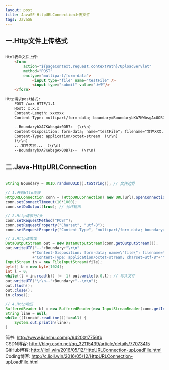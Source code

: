 ```yaml
---
layout: post
title: JavaSE-HttpURLConnection上传文件
tags: JavaSE
---
```

## 一.Http文件上传格式

```html

Html表单文件上传:
	<form 
		action="${pageContext.request.contextPath}/UploadServlet" 
		method="POST"
		enctype="multipart/form-data">				
			<input type="file" name="testFile" />
			<input type="submit" value="上传"/>
	</form>

Http请求post格式:
	POST /xxx HTTP/1.1
	Host: x.x.x
	Content-Length: xxxxxx
	Content-Type: multipart/form-data; boundary=BoundarybXA7KWbsgAx0OB7z
	
	--BoundarybXA7KWbsgAx0OB7z  (\r\n)
	Content-Disposition: form-data; name="testFile"; filename="文件XXX.zip"  (\r\n)
	Content-Type: application/octet-stream  (\r\n)
	(\r\n)
	...文件内容...  (\r\n)
	--BoundarybXA7KWbsgAx0OB7z--  (\r\n)

```

## 二.Java-HttpURLConnection

```java

String Boundary = UUID.randomUUID().toString(); // 文件边界

// 1.开启Http连接
HttpURLConnection conn = (HttpURLConnection) new URL(url).openConnection();
conn.setConnectTimeout(10*1000);
conn.setDoOutput(true); // 允许输出

// 2.Http请求行/头
conn.setRequestMethod("POST");
conn.setRequestProperty("Charset", "utf-8");
conn.setRequestProperty("Content-Type", "multipart/form-data; boundary="+Boundary);

// 3.Http请求体
DataOutputStream out = new DataOutputStream(conn.getOutputStream());
out.writeUTF("--"+Boundary+"\r\n"
			+"Content-Disposition: form-data; name=\"file\"; filename=\"filename\"\r\n"
			+"Content-Type: application/octet-stream; charset=utf-8"+"\r\n\r\n");
InputStream in = new FileInputStream(file);
byte[] b = new byte[1024];
int l = 0;
while((l = in.read(b)) != -1) out.write(b,0,l); // 写入文件
out.writeUTF("\r\n--"+Boundary+"--\r\n");
out.flush();
out.close();
in.close();

// 4.Http响应
BufferedReader bf = new BufferedReader(new InputStreamReader(conn.getInputStream(),"utf-8"));
String line = null;
while ((line=bf.readLine())!=null) {
	System.out.println(line);
}

```

简书: http://www.jianshu.com/p/6420017756fb   
CSDN博客: http://blog.csdn.net/qq_32115439/article/details/77073415   
GitHub博客: http://lioil.win/2016/05/12/HttpURLConnection-upLoadFile.html   
Coding博客: http://c.lioil.win/2016/05/12/HttpURLConnection-upLoadFile.html